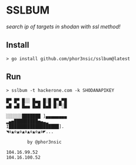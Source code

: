 # SSLBUM
*search ip of targets in shodan with ssl method!*

## Install

```
> go install github.com/phor3nsic/sslbum@latest
```

## Run
```
> sslbum -t hackerone.com -k SHODANAPIKEY 

█▀ █▀ █░░ █▄▄ █░█ █▀▄▀█
▄█ ▄█ █▄▄ █▄█ █▄█ █░▀░█

░░░░░░███████ ]▄▄▄▄▄▄▄▄
▂▄▅█████████▅▄▃▂
I███████████████████].
◥⊙▲⊙▲⊙▲⊙▲⊙▲⊙▲⊙◤...

		by @phor3nsic

104.16.99.52
104.16.100.52

```

